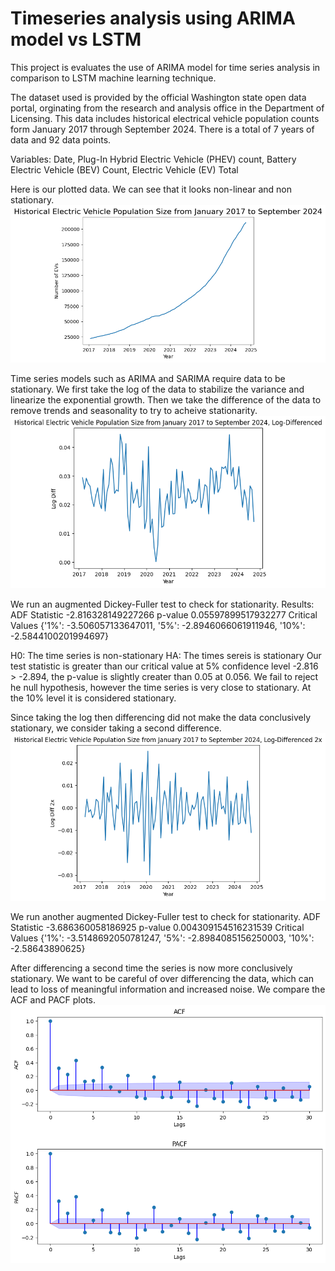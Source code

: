# Timeseries analysis using ARIMA model vs LSTM 

This project is evaluates the use of ARIMA model for time series analysis in comparison to LSTM machine learning technique. 

The dataset used is provided by the official Washington state open data portal, orginating from the research and analysis office in the Department of Licensing. This data includes historical electrical vehicle population counts form January 2017 through September 2024. There is a total of 7 years of data and 92 data points.

Variables: Date, Plug-In Hybrid Electric Vehicle (PHEV) count, Battery Electric Vehicle (BEV) Count, Electric Vehicle (EV) Total

Here is our plotted data. We can see that it looks non-linear and non stationary. 
![Raw Data](Images/plot_raw_data.png)


Time series models such as ARIMA and SARIMA require data to be stationary. We first take the log of the data to stabilize the variance and linearize the exponential growth. Then we take the difference of the data to remove trends and seasonality to try to acheive stationarity.
![Log-First Difference](Images/first_diff.png)

We run an augmented Dickey-Fuller test to check for stationarity.
Results:
ADF Statistic -2.816328149227266
p-value 0.05597899517932277
Critical Values {'1%': -3.506057133647011, '5%': -2.8946066061911946, '10%': -2.5844100201994697}

H0: The time series is non-stationary
HA: The times sereis is stationary
Our test statistic is greater than our critical value at 5% confidence level -2.816 > -2.894, the p-value is slightly creater than 0.05 at 0.056. We fail to reject he null hypothesis, however the time series is very close to stationary. At the 10% level it is considered stationary.

Since taking the log then differencing did not make the data conclusively stationary, we consider taking a second difference.
![Second Difference](Images/second_diff.png)

We run another augmented Dickey-Fuller test to check for stationarity.
ADF Statistic -3.686360058186925
p-value 0.004309154516231539
Critical Values {'1%': -3.5148692050781247, '5%': -2.8984085156250003, '10%': -2.58643890625}

After differencing a second time the series is now more conclusively stationary. We want to be careful of over differencing the data, which can lead to loss of meaningful information and increased noise. We compare the ACF and PACF plots.
![ACF/PACF First Difference](Images/first_diff_acfs.png)
